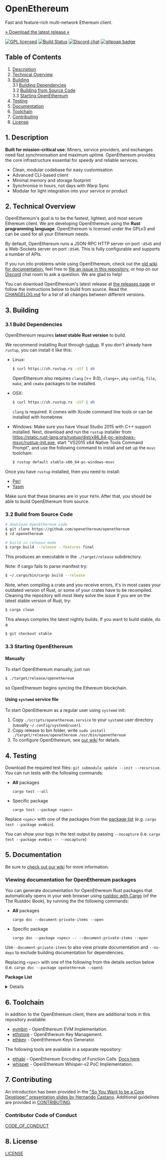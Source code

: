 # OpenEthereum

Fast and feature-rich multi-network Ethereum client.

[» Download the latest release «](https://github.com/openethereum/openethereum/releases/latest)

[![GPL licensed][license-badge]][license-url]
[![Build Status][ci-badge]][ci-url]
[![Discord chat][chat-badge]][chat-url]
[![gitpoap badge](https://public-api.gitpoap.io/v1/repo/ethereum/ethereum-org-website/badge)](https://www.gitpoap.io/rp/9)


[license-badge]: https://img.shields.io/badge/license-GPL_v3-green.svg
[license-url]: LICENSE
[ci-badge]: https://github.com/openethereum/openethereum/workflows/Build%20and%20Test%20Suite/badge.svg
[ci-url]: https://github.com/openethereum/openethereum/actions
[chat-badge]: https://img.shields.io/discord/669192218728202270.svg?logo=discord
[chat-url]: https://discord.io/openethereum

## Table of Contents

1. [Description](#chapter-001)
2. [Technical Overview](#chapter-002)
3. [Building](#chapter-003)<br>
  3.1 [Building Dependencies](#chapter-0031)<br>
  3.2 [Building from Source Code](#chapter-0032)<br>
  3.3 [Starting OpenEthereum](#chapter-0034)
4. [Testing](#chapter-004)
5. [Documentation](#chapter-005)
6. [Toolchain](#chapter-006)
7. [Contributing](#chapter-008)
8. [License](#chapter-009)


## 1. Description <a id="chapter-001"></a>

**Built for mission-critical use**: Miners, service providers, and exchanges need fast synchronisation and maximum uptime. OpenEthereum provides the core infrastructure essential for speedy and reliable services.

- Clean, modular codebase for easy customisation
- Advanced CLI-based client
- Minimal memory and storage footprint
- Synchronise in hours, not days with Warp Sync
- Modular for light integration into your service or product

## 2. Technical Overview <a id="chapter-002"></a>

OpenEthereum's goal is to be the fastest, lightest, and most secure Ethereum client. We are developing OpenEthereum using the **Rust programming language**. OpenEthereum is licensed under the GPLv3 and can be used for all your Ethereum needs.

By default, OpenEthereum runs a JSON-RPC HTTP server on port `:8545` and a Web-Sockets server on port `:8546`. This is fully configurable and supports a number of APIs.

If you run into problems while using OpenEthereum, check out the [old wiki for documentation](https://openethereum.github.io/), feel free to [file an issue in this repository](https://github.com/openethereum/openethereum/issues/new), or hop on our [Discord](https://discord.io/openethereum) chat room to ask a question. We are glad to help!

You can download OpenEthereum's latest release at [the releases page](https://github.com/openethereum/openethereum/releases) or follow the instructions below to build from source. Read the [CHANGELOG.md](CHANGELOG.md) for a list of all changes between different versions.

## 3. Building <a id="chapter-003"></a>

### 3.1 Build Dependencies <a id="chapter-0031"></a>

OpenEthereum requires **latest stable Rust version** to build.

We recommend installing Rust through [rustup](https://www.rustup.rs/). If you don't already have `rustup`, you can install it like this:

- Linux:
  ```bash
  $ curl https://sh.rustup.rs -sSf | sh
  ```

  OpenEthereum also requires `clang` (>= 9.0), `clang++`, `pkg-config`, `file`, `make`, and `cmake` packages to be installed.

- OSX:
  ```bash
  $ curl https://sh.rustup.rs -sSf | sh
  ```

  `clang` is required. It comes with Xcode command line tools or can be installed with homebrew.

- Windows:
  Make sure you have Visual Studio 2015 with C++ support installed. Next, download and run the `rustup` installer from
  https://static.rust-lang.org/rustup/dist/x86_64-pc-windows-msvc/rustup-init.exe, start "VS2015 x64 Native Tools Command Prompt", and use the following command to install and set up the `msvc` toolchain:
  ```bash
  $ rustup default stable-x86_64-pc-windows-msvc
  ```

Once you have `rustup` installed, then you need to install:
* [Perl](https://www.perl.org)
* [Yasm](https://yasm.tortall.net)

Make sure that these binaries are in your `PATH`. After that, you should be able to build OpenEthereum from source.

### 3.2 Build from Source Code <a id="chapter-0032"></a>

```bash
# download OpenEthereum code
$ git clone https://github.com/openethereum/openethereum
$ cd openethereum

# build in release mode
$ cargo build --release --features final
```

This produces an executable in the `./target/release` subdirectory.

Note: if cargo fails to parse manifest try:

```bash
$ ~/.cargo/bin/cargo build --release
```

Note, when compiling a crate and you receive errors, it's in most cases your outdated version of Rust, or some of your crates have to be recompiled. Cleaning the repository will most likely solve the issue if you are on the latest stable version of Rust, try:

```bash
$ cargo clean
```

This always compiles the latest nightly builds. If you want to build stable, do a

```bash
$ git checkout stable
```

### 3.3 Starting OpenEthereum <a id="chapter-0034"></a>

#### Manually

To start OpenEthereum manually, just run

```bash
$ ./target/release/openethereum
```

so OpenEthereum begins syncing the Ethereum blockchain.

#### Using `systemd` service file

To start OpenEthereum as a regular user using `systemd` init:

1. Copy `./scripts/openethereum.service` to your
`systemd` user directory (usually `~/.config/systemd/user`).
2. Copy release to bin folder, write `sudo install ./target/release/openethereum /usr/bin/openethereum`
3. To configure OpenEthereum, see [our wiki](https://openethereum.github.io/Configuring-OpenEthereum) for details.

## 4. Testing <a id="chapter-004"></a>

Download the required test files: `git submodule update --init --recursive`. You can run tests with the following commands:

* **All** packages
  ```
  cargo test --all
  ```

* Specific package
  ```
  cargo test --package <spec>
  ```

Replace `<spec>` with one of the packages from the [package list](#package-list) (e.g. `cargo test --package evmbin`).

You can show your logs in the test output by passing `--nocapture` (i.e. `cargo test --package evmbin -- --nocapture`)

## 5. Documentation <a id="chapter-005"></a>

Be sure to [check out our wiki](https://openethereum.github.io/) for more information.

### Viewing documentation for OpenEthereum packages

You can generate documentation for OpenEthereum Rust packages that automatically opens in your web browser using [rustdoc with Cargo](https://doc.rust-lang.org/rustdoc/what-is-rustdoc.html#using-rustdoc-with-cargo) (of the The Rustdoc Book), by running the the following commands:

* **All** packages
  ```
  cargo doc --document-private-items --open
  ```

* Specific package
  ```
  cargo doc --package <spec> -- --document-private-items --open
  ```

Use`--document-private-items` to also view private documentation and `--no-deps` to exclude building documentation for dependencies.

Replacing `<spec>` with one of the following from the details section below (i.e. `cargo doc --package openethereum --open`):

<a id="package-list"></a>
**Package List**
<details><p>

* OpenEthereum Client Application
  ```bash
  openethereum
  ```
* OpenEthereum Account Management, Key Management Tool, and Keys Generator
  ```bash
  ethcore-accounts, ethkey-cli, ethstore, ethstore-cli
  ```
* OpenEthereum Chain Specification
  ```bash
  chainspec
  ```
* OpenEthereum CLI Signer Tool & RPC Client
  ```bash
  cli-signer parity-rpc-client
  ```
* OpenEthereum Ethash & ProgPoW Implementations
  ```bash
  ethash
  ```
* EthCore Library
  ```bash
  ethcore
  ```
  * OpenEthereum Blockchain Database, Test Generator, Configuration,
Caching, Importing Blocks, and Block Information
    ```bash
    ethcore-blockchain
    ```
  * OpenEthereum Contract Calls and Blockchain Service & Registry Information
    ```bash
    ethcore-call-contract
    ```
  * OpenEthereum Database Access & Utilities, Database Cache Manager
    ```bash
    ethcore-db
    ```
  * OpenEthereum Virtual Machine (EVM) Rust Implementation
    ```bash
    evm
    ```
  * OpenEthereum Light Client Implementation
    ```bash
    ethcore-light
    ```
  * Smart Contract based Node Filter, Manage Permissions of Network Connections
    ```bash
    node-filter
    ```
  * OpenEthereum Client & Network Service Creation & Registration with the I/O Subsystem
    ```bash
    ethcore-service
    ```
  * OpenEthereum Blockchain Synchronization
    ```bash
    ethcore-sync
    ```
  * OpenEthereum Common Types
    ```bash
    common-types
    ```
  * OpenEthereum Virtual Machines (VM) Support Library
    ```bash
    vm
    ```
  * OpenEthereum WASM Interpreter
    ```bash
    wasm
    ```
  * OpenEthereum WASM Test Runner
    ```bash
    pwasm-run-test
    ```
  * OpenEthereum EVM Implementation
    ```bash
    evmbin
    ```
  * OpenEthereum JSON Deserialization
    ```bash
    ethjson
    ```
  * OpenEthereum State Machine Generalization for Consensus Engines
    ```bash
    parity-machine
    ```
* OpenEthereum Miner Interface
  ```bash
  ethcore-miner parity-local-store price-info ethcore-stratum using_queue
  ```
* OpenEthereum Logger Implementation
  ```bash
  ethcore-logger
  ```
* OpenEthereum JSON-RPC Servers
  ```bash
  parity-rpc
  ```
* OpenEthereum Updater Service
  ```bash
  parity-updater parity-hash-fetch
  ```
* OpenEthereum Core Libraries (`util`)
  ```bash
  accounts-bloom blooms-db dir eip-712 fake-fetch fastmap fetch ethcore-io
  journaldb keccak-hasher len-caching-lock memory-cache memzero
  migration-rocksdb ethcore-network ethcore-network-devp2p panic_hook
  patricia-trie-ethereum registrar rlp_compress stats
  time-utils triehash-ethereum unexpected parity-version
  ```

</p></details>

## 6. Toolchain <a id="chapter-006"></a>

In addition to the OpenEthereum client, there are additional tools in this repository available:

- [evmbin](./bin/evmbin) - OpenEthereum EVM Implementation.
- [ethstore](./crates/accounts/ethstore) - OpenEthereum Key Management.
- [ethkey](./crates/accounts/ethkey) - OpenEthereum Keys Generator.

The following tools are available in a separate repository:
- [ethabi](https://github.com/openethereum/ethabi) - OpenEthereum Encoding of Function Calls. [Docs here](https://crates.io/crates/ethabi)
- [whisper](https://github.com/openethereum/whisper) - OpenEthereum Whisper-v2 PoC Implementation.

## 7. Contributing <a id="chapter-007"></a>

An introduction has been provided in the ["So You Want to be a Core Developer" presentation slides by Hernando Castano](http://tiny.cc/contrib-to-parity-eth). Additional guidelines are provided in [CONTRIBUTING](./.github/CONTRIBUTING.md).

### Contributor Code of Conduct

[CODE_OF_CONDUCT](./.github/CODE_OF_CONDUCT.md)

## 8. License <a id="chapter-008"></a>

[LICENSE](./LICENSE)
